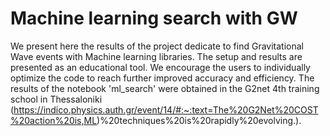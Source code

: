 # Machine learning search with GW
We present here the results of the project dedicate to find Gravitational Wave events with Machine learning libraries.
The setup and results are presented as an educational tool. We encourage the users to individually optimize the code to reach further improved accuracy and efficiency. The results of the notebook 'ml_search' were obtained in the G2net 4th training school in Thessaloniki (https://indico.physics.auth.gr/event/14/#:~:text=The%20G2Net%20COST%20action%20is,ML)%20techniques%20is%20rapidly%20evolving.).

